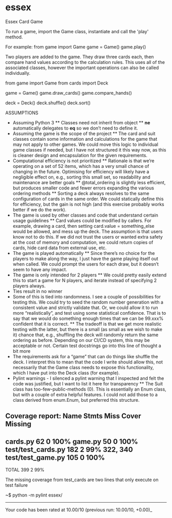 # essex
Essex Card Game

To run a game, import the Game class, instantiate and call the 'play' method.

For example:
from game import Game
game = Game()
game.play()

Two players are added to the game. They draw three cards each, then compare
hand values according to the calculation rules. This uses all of the associated
classes, however the important operations can also be called individually.

from game import Game
from cards import Deck

game = Game()
game.draw_cards()
game.compare_hands()

deck = Deck()
deck.shuffle()
deck.sort()

ASSUMPTIONS

* Assuming Python 3
  ** Classes need not inherit from object
  ** __ne__ automatically delegates to __eq__ so we don’t need to define it.
* Assuming the game is the scope of the project
  ** The card and suit classes contain some information and calculations for
     the game that may not apply to other games. We could move this logic to
     individual game classes if needed, but I have not structured it this way
     now, as this is cleaner design and encapsulation for the given
     requirements.
* Computational efficiency is not prioritized
  ** Rationale is that we’re operating on a set of 52 items, which has a very
     small chance of changing in the future. Optimising for efficiency will
     likely have a negligible effect on, e.g., sorting this small set, so
     readability and maintenance are better goals
  ** @total_ordering is slightly less efficient, but produces smaller code and
     fewer errors expanding the various ordering methods
  ** Sorting a deck always resolves to the same configuration of cards in the
     same order. We could statically define this for efficiency, but the gain
     is not high (and this exercise probably works better if we do the work).
* The game is used by other classes and code that understand certain usage
  guidelines
  ** Card values could be modified by callers. For example, drawing a card,
     then setting card.value = something_else would be allowed, and mess up
     the deck. The assumption is that users know not to do this. If we did not
     trust the users or wanted extra safety at the cost of memory and
     computation, we could return copies of cards, hide card data from external
     use, etc.
* The game is played automatically
  ** Since there’s no choice for the players to make along the way, I just have
     the game playing itself out when called. We could prompt the users for each
     draw, but it doesn’t seem to have any impact.
* The game is only intended for 2 players
  ** We could pretty easily extend this to start a game for N players, and
     iterate instead of specifying 2 players always.
* Ties result in no winner
* Some of this is tied into randomness. I see a couple of possibilities for
  testing this. We could try to seed the random number generation with a
  consistent value and strictly validate that. Or, we could allow it to run
  more “realistically”, and test using some statistical confidence. That is to
  say that we would do something enough times that we can be 99.xxx% confident
  that it is correct.
  ** The tradeoff is that we get more realistic testing with the latter, but
     there is a small (as small as we wish to make it) chance that, e.g.,
     shuffling the deck will randomly return the same ordering as before.
     Depending on our CI/CD system, this may be acceptable or not. Certain test
     docstrings go into this line of thought a bit more
* The requirements ask for a “game” that can do things like shuffle the deck.
  I interpret this to mean that the code I write should allow this, not
  necessarily that the Game class needs to expose this functionality, which I
  have put into the Deck class (for example).
* Pylint warnings - I silenced a pylint warning that I inspected and felt
  the code was justified, but I want to list it here for transparency
  ** The Suit class has too-few-public-methods (0). This is essentially an Enum
     class, but with a couple of extra helpful features. I could not add those
     to a class derived from enum.Enum, but preferred this structure.


Coverage report:
Name                 Stmts   Miss  Cover   Missing
--------------------------------------------------
cards.py                62      0   100%
game.py                 50      0   100%
test/test_cards.py     182      2    99%   322, 340
test/test_game.py      105      0   100%
--------------------------------------------------
TOTAL                  399      2    99%

The missing coverage from test_cards are two lines that only execute on test
failure


~$ python -m pylint essex/

--------------------------------------------------------------------
Your code has been rated at 10.00/10 (previous run: 10.00/10, +0.00)_

